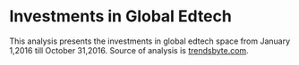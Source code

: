 # Investments in Global Edtech

This analysis presents the investments in global edtech space from January 1,2016 till October 31,2016.  Source of analysis is [trendsbyte.com](http://trendsbyte.com).
